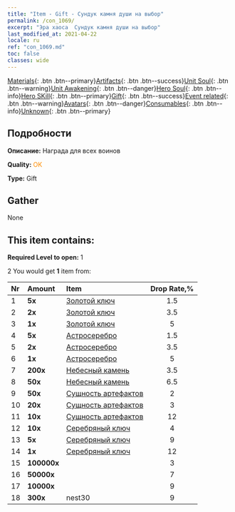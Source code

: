 ```yaml
---
title: "Item - Gift - Сундук камня души на выбор"
permalink: /con_1069/
excerpt: "Эра хаоса  Сундук камня души на выбор"
last_modified_at: 2021-04-22
locale: ru
ref: "con_1069.md"
toc: false
classes: wide
---
```

 [Materials](/ItemsRU/){: .btn .btn--primary}[Artifacts](/ItemsRU/Artifacts/){: .btn .btn--success}[Unit Soul](/ItemsRU/UnitSoul/){: .btn .btn--warning}[Unit Awakening](/ItemsRU/UnitAwakening/){: .btn .btn--danger}[Hero Soul](/ItemsRU/HeroSoul/){: .btn .btn--info}[Hero SKill](/ItemsRU/HeroSkill/){: .btn .btn--primary}[Gift](/ItemsRU/Gift/){: .btn .btn--success}[Event related](/ItemsRU/Events/){: .btn .btn--warning}[Avatars](/ItemsRU/Avatars/){: .btn .btn--danger}[Consumables](/ItemsRU/Consumables/){: .btn .btn--info}[Unknown](/ItemsRU/Unknown/){: .btn .btn--primary}

## Подробности
 **Описание:** Награда для всех воинов

 **Quality:** <span style="color: #FF8C00">OK</span>

 **Type:** Gift

## Gather

  None

## This item contains:

 **Required Level to open:** 1

 2 You would get **1** item  from:

  | Nr | Amount |     Item    | Drop Rate,% |
  |:---|:-------|:------------|:---------:|
  | 1 |  **5x** | [Золотой ключ](/ru/Items/con_783/) | 1.5 | 
  | 2 |  **2x** | [Золотой ключ](/ru/Items/con_783/) | 3.5 | 
  | 3 |  **1x** | [Золотой ключ](/ru/Items/con_783/) | 5 | 
  | 4 |  **5x** | [Астросеребро](/ru/Items/con_969/) | 1.5 | 
  | 5 |  **2x** | [Астросеребро](/ru/Items/con_969/) | 3.5 | 
  | 6 |  **1x** | [Астросеребро](/ru/Items/con_969/) | 5 | 
  | 7 |  **200x** | [Небесный камень](/ru/Items/art_188/) | 3.5 | 
  | 8 |  **50x** | [Небесный камень](/ru/Items/art_188/) | 6.5 | 
  | 9 |  **50x** | [Сущность артефактов](/ru/Items/con_761/) | 2 | 
  | 10 |  **20x** | [Сущность артефактов](/ru/Items/con_761/) | 3 | 
  | 11 |  **10x** | [Сущность артефактов](/ru/Items/con_761/) | 12 | 
  | 12 |  **10x** | [Серебряный ключ](/ru/Items/con_693/) | 4 | 
  | 13 |  **5x** | [Серебряный ключ](/ru/Items/con_693/) | 9 | 
  | 14 |  **1x** | [Серебряный ключ](/ru/Items/con_693/) | 12 | 
  | 15 |  **100000x** | <i class="fas fa-coins"/> | 3 | 
  | 16 |  **50000x** | <i class="fas fa-coins"/> | 7 | 
  | 17 |  **10000x** | <i class="fas fa-coins"/> | 9 | 
  | 18 |  **300x** | nest30 | 9 | 
